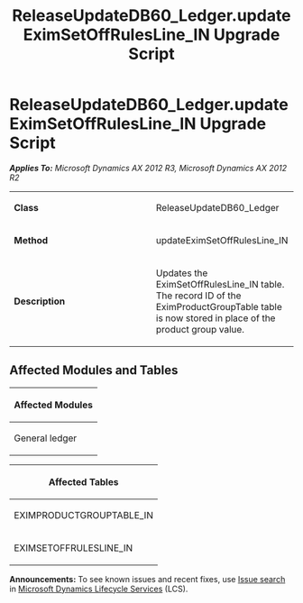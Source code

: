 ﻿---
title: ReleaseUpdateDB60_Ledger.updateEximSetOffRulesLine_IN Upgrade Script
TOCTitle: ReleaseUpdateDB60_Ledger.updateEximSetOffRulesLine_IN Upgrade Script
ms:assetid: d96f216c-2a44-e44d-d915-4d353930f2f3
ms:mtpsurl: https://msdn.microsoft.com/en-us/library/JJ687121(v=AX.60)
ms:contentKeyID: 49711568
ms.date: 05/18/2015
mtps_version: v=AX.60
---

# ReleaseUpdateDB60\_Ledger.updateEximSetOffRulesLine\_IN Upgrade Script 


_**Applies To:** Microsoft Dynamics AX 2012 R3, Microsoft Dynamics AX 2012 R2_

<table>
<colgroup>
<col style="width: 50%" />
<col style="width: 50%" />
</colgroup>
<tbody>
<tr class="odd">
<td><p><strong>Class</strong></p></td>
<td><p>ReleaseUpdateDB60_Ledger</p></td>
</tr>
<tr class="even">
<td><p><strong>Method</strong></p></td>
<td><p>updateEximSetOffRulesLine_IN</p></td>
</tr>
<tr class="odd">
<td><p><strong>Description</strong></p></td>
<td><p>Updates the EximSetOffRulesLine_IN table. The record ID of the EximProductGroupTable table is now stored in place of the product group value.</p></td>
</tr>
</tbody>
</table>


## Affected Modules and Tables

<table>
<colgroup>
<col style="width: 100%" />
</colgroup>
<thead>
<tr class="header">
<th><p>Affected Modules</p></th>
</tr>
</thead>
<tbody>
<tr class="odd">
<td><p>General ledger</p></td>
</tr>
</tbody>
</table>


<table>
<colgroup>
<col style="width: 100%" />
</colgroup>
<thead>
<tr class="header">
<th><p>Affected Tables</p></th>
</tr>
</thead>
<tbody>
<tr class="odd">
<td><p>EXIMPRODUCTGROUPTABLE_IN</p></td>
</tr>
<tr class="even">
<td><p>EXIMSETOFFRULESLINE_IN</p></td>
</tr>
</tbody>
</table>

  
**Announcements:** To see known issues and recent fixes, use [Issue search](http://go.microsoft.com/fwlink/?linkid=389258) in [Microsoft Dynamics Lifecycle Services](http://go.microsoft.com/fwlink/?linkid=306505) (LCS).


